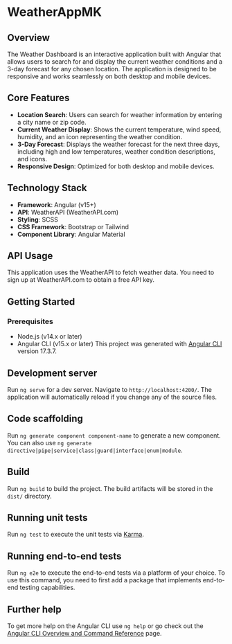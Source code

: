 # WeatherAppMK

## Overview

The Weather Dashboard is an interactive application built with Angular that allows users to search for and display the current weather conditions and a 3-day forecast for any chosen location. The application is designed to be responsive and works seamlessly on both desktop and mobile devices.

## Core Features

- **Location Search**: Users can search for weather information by entering a city name or zip code.
- **Current Weather Display**: Shows the current temperature, wind speed, humidity, and an icon representing the weather condition.
- **3-Day Forecast**: Displays the weather forecast for the next three days, including high and low temperatures, weather condition descriptions, and icons.
- **Responsive Design**: Optimized for both desktop and mobile devices.

## Technology Stack

- **Framework**: Angular (v15+)
- **API**: WeatherAPI (WeatherAPI.com)
- **Styling**: SCSS
- **CSS Framework**: Bootstrap or Tailwind
- **Component Library**: Angular Material

## API Usage

This application uses the WeatherAPI to fetch weather data. You need to sign up at WeatherAPI.com to obtain a free API key.

## Getting Started

### Prerequisites

- Node.js (v14.x or later)
- Angular CLI (v15.x or later)
This project was generated with [Angular CLI](https://github.com/angular/angular-cli) version 17.3.7.

## Development server

Run `ng serve` for a dev server. Navigate to `http://localhost:4200/`. The application will automatically reload if you change any of the source files.

## Code scaffolding

Run `ng generate component component-name` to generate a new component. You can also use `ng generate directive|pipe|service|class|guard|interface|enum|module`.

## Build

Run `ng build` to build the project. The build artifacts will be stored in the `dist/` directory.

## Running unit tests

Run `ng test` to execute the unit tests via [Karma](https://karma-runner.github.io).

## Running end-to-end tests

Run `ng e2e` to execute the end-to-end tests via a platform of your choice. To use this command, you need to first add a package that implements end-to-end testing capabilities.

## Further help

To get more help on the Angular CLI use `ng help` or go check out the [Angular CLI Overview and Command Reference](https://angular.io/cli) page.
